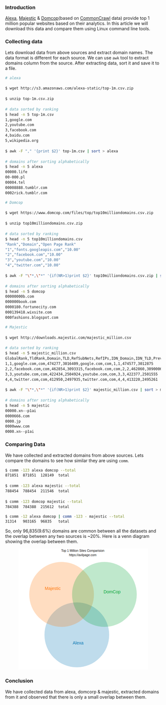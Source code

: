 <!--
.. title: Comparision Of Alexa, Majestic & Domcop Top Million Sites
.. slug: comparision-alexa-majestic-domcorp-top-million-sites
.. date: 2018-11-02 12:04:58 UTC+06:30
.. tags: command-line, python, data-analysis
.. category:
.. link:
.. description:
.. type: text
-->

### Introduction

[Alexa][alexa], [Majestic][majestic] & [Domcop][domcop](based on [CommonCrawl][commoncrawl] data) provide top 1 million popular websites based on their analytics. In this article we will download this data and compare them using Linux command line tools.


### Collecting data

Lets download data from above sources and extract domain names. The data format is different for each source. We can use `awk` tool to extract domains column from the source. After extracting data, sort it and save it to a file.

```sh
# alexa

$ wget http://s3.amazonaws.com/alexa-static/top-1m.csv.zip

$ unzip top-1m.csv.zip

# data sorted by ranking
$ head -n 5 top-1m.csv
1,google.com
2,youtube.com
3,facebook.com
4,baidu.com
5,wikipedia.org

$ awk -F "," '{print $2}' top-1m.csv | sort > alexa

# domains after sorting alphabetically
$ head -n 5 alexa
00000.life
00-000.pl
00004.tel
00008888.tumblr.com
0002rick.tumblr.com
```

```sh
# Domcop

$ wget https://www.domcop.com/files/top/top10milliondomains.csv.zip

$ unzip top10milliondomains.csv.zip

# data sorted by ranking
$ head -n 5 top10milliondomains.csv
"Rank","Domain","Open Page Rank"
"1","fonts.googleapis.com","10.00"
"2","facebook.com","10.00"
"3","youtube.com","10.00"
"4","twitter.com","10.00"

$ awk -F "\"*,\"*" '{if(NR>1)print $2}' top10milliondomains.csv.zip | sort > domcop

# domains after sorting alphabetically
$ head -n 5 domcop
00000000b.com
000000book.com
0000180.fortunecity.com
000139418.wixsite.com
000fashions.blogspot.com
```

```sh
# Majestic

$ wget http://downloads.majestic.com/majestic_million.csv

# data sorted by ranking
$ head -n 5 majestic_million.csv
GlobalRank,TldRank,Domain,TLD,RefSubNets,RefIPs,IDN_Domain,IDN_TLD,PrevGlobalRank,PrevTldRank,PrevRefSubNets,PrevRefIPs
1,1,google.com,com,474277,3016409,google.com,com,1,1,474577,3012875
2,2,facebook.com,com,462854,3093315,facebook.com,com,2,2,462860,3090006
3,3,youtube.com,com,422434,2504924,youtube.com,com,3,3,422377,2501555
4,4,twitter.com,com,412950,2497935,twitter.com,com,4,4,413220,2495261

$ awk -F "\"*,\"*" '{if(NR>1)print $2}' majestic_million.csv | sort > majestic

# domains after sorting alphabetically
$ head -n 5 majestic
00000.xn--p1ai
0000666.com
0000.jp
0000www.com
0000.xn--p1ai
```

### Comparing Data

We have collected and extracted domains from above sources. Lets compare the domains to see how similar they are using `comm`.

```sh
$ comm -123 alexa domcop --total
871851  871851  128149  total

$ comm -123 alexa majestic --total
788454  788454  211546  total

$ comm -123 domcop majestic --total
784388  784388  215612  total
```

```sh
$ comm -12 alexa domcop | comm -123 - majestic --total
31314   903165  96835   total
```

So, only 96,835(9.6%) domains are common between all the datasets and the overlap between any two sources is ~20%. Here is a venn diagram showing the overlap between them.

<p align="center">
<img src="/images/million-alexa-majestic-domcop.png" />
</p>

### Conclusion

We have collected data from alexa, domcorp & majestic, extracted domains from it and observed that there is only a small overlap between them.

[alexa]: http://s3.amazonaws.com/alexa-static/top-1m.csv.zip
[domcop]: https://www.domcop.com/top-10-million-domains
[majestic]: https://blog.majestic.com/development/majestic-million-csv-daily/
[commoncrawl]: https://commoncrawl.org/
